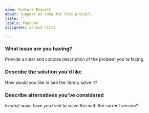 ```yaml
---
name: Feature Request
about: Suggest an idea for this project.
title: ''
labels: feature
assignees: arnaud-ritti

---
```


### What issue are you having?
Provide a clear and concise description of the problem you're facing.

### Describe the solution you'd like
How would you like to see the library solve it?

### Describe alternatives you've considered
In what ways have you tried to solve this with the current version?
